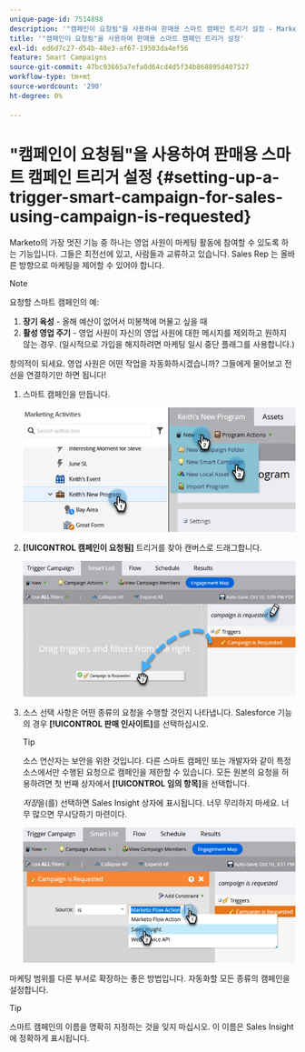 ```yaml
---
unique-page-id: 7514898
description: '"캠페인이 요청됨"을 사용하여 판매용 스마트 캠페인 트리거 설정 - Marketo 문서 - 제품 설명서'
title: '"캠페인이 요청됨"을 사용하여 판매용 스마트 캠페인 트리거 설정'
exl-id: ed6d7c27-d54b-48e3-af67-19503da4ef56
feature: Smart Campaigns
source-git-commit: 47bc93665a7efa0d64cd4d5f34b868895d407527
workflow-type: tm+mt
source-wordcount: '290'
ht-degree: 0%

---
```


# &quot;캠페인이 요청됨&quot;을 사용하여 판매용 스마트 캠페인 트리거 설정 {#setting-up-a-trigger-smart-campaign-for-sales-using-campaign-is-requested}

Marketo의 가장 멋진 기능 중 하나는 영업 사원이 마케팅 활동에 참여할 수 있도록 하는 기능입니다. 그들은 최전선에 있고, 사람들과 교류하고 있습니다. Sales Rep 는 올바른 방향으로 마케팅을 제어할 수 있어야 합니다.

>[!NOTE]
>
>요청할 스마트 캠페인의 예:
>
>1. **장기 육성** - 올해 예산이 없어서 미봉책에 머물고 싶을 때
>1. **활성 영업 주기** - 영업 사원이 자신의 영업 사원에 대한 메시지를 제외하고 원하지 않는 경우. (일시적으로 가입을 해지하려면 마케팅 일시 중단 플래그를 사용합니다.)
>
>창의적이 되세요. 영업 사원은 어떤 작업을 자동화하시겠습니까? 그들에게 물어보고 전선을 연결하기만 하면 됩니다!

1. 스마트 캠페인을 만듭니다.

   ![](assets/setting-up-a-trigger-smart-campaign-for-sales-1.png)

1. **[!UICONTROL 캠페인이 요청됨]** 트리거를 찾아 캔버스로 드래그합니다.

   ![](assets/setting-up-a-trigger-smart-campaign-for-sales-2.png)

1. 소스 선택 사항은 어떤 종류의 요청을 수행할 것인지 나타냅니다. Salesforce 기능의 경우 **[!UICONTROL 판매 인사이트]**&#x200B;를 선택하십시오.

   >[!TIP]
   >
   >소스 연산자는 보안을 위한 것입니다. 다른 스마트 캠페인 또는 개발자와 같이 특정 소스에서만 수행된 요청으로 캠페인을 제한할 수 있습니다. 모든 원본의 요청을 허용하려면 첫 번째 상자에서 **[!UICONTROL 임의 항목]**&#x200B;을 선택합니다.
   >
   >_저장_&#x200B;을(를) 선택하면 Sales Insight 상자에 표시됩니다. 너무 무리하지 마세요. 너무 많으면 무시당하기 마련이다.

   ![](assets/setting-up-a-trigger-smart-campaign-for-sales-3.png)

마케팅 범위를 다른 부서로 확장하는 좋은 방법입니다. 자동화할 모든 종류의 캠페인을 설정합니다.

>[!TIP]
>
>스마트 캠페인의 이름을 명확히 지정하는 것을 잊지 마십시오. 이 이름은 Sales Insight에 정확하게 표시됩니다.
